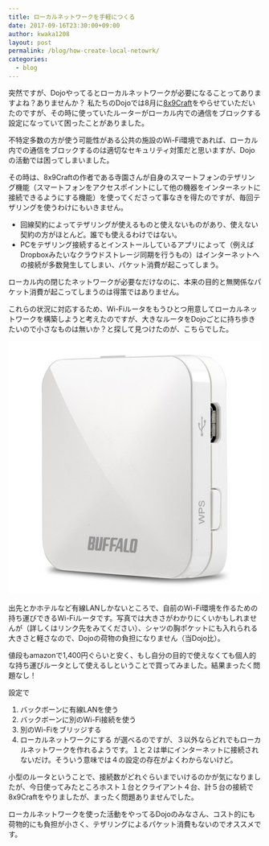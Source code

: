 ```yaml
---
title: ローカルネットワークを手軽につくる
date: 2017-09-16T23:30:00+09:00
author: kwaka1208
layout: post
permalink: /blog/how-create-local-netowrk/
categories:
  - blog
---
```

突然ですが、Dojoやってるとローカルネットワークが必要になることってありますよね？ありませんか？
私たちのDojoでは8月に[8x9Craft](http://craft.8x9.jp/ja/)をやらせていただいたのですが、その時に使っていたルーターがローカル内での通信をブロックする設定になっていて困ったことがありました。

不特定多数の方が使う可能性がある公共の施設のWi-Fi環境であれば、ローカル内での通信をブロックするのは適切なセキュリティ対策だと思いますが、Dojoの活動では困ってしまいました。

その時は、8x9Craftの作者である寺園さんが自身のスマートフォンのテザリング機能（スマートフォンをアクセスポイントにして他の機器をインターネットに接続できるようにする機能）を使ってくださって事なきを得たのですが、毎回テザリングを使うわけにもいきません。

- 回線契約によってテザリングが使えるものと使えないものがあり、使えない契約の方がほとんど。誰でも使えるわけではない。
- PCをテザリング接続するとインストールしているアプリによって（例えばDropboxみたいなクラウドストレージ同期を行うもの）はインターネットへの接続が多数発生してしまい、パケット消費が起こってしまう。

ローカル内の閉じたネットワークが必要なだけなのに、本来の目的と無関係なパケット消費が起こってしまうのは得策ではありません。

これらの状況に対応するため、Wi-Fiルータをもうひとつ用意してローカルネットワークを構築しようと考えたのですが、大きなルータをDojoごとに持ち歩きたいので小さなものは無いか？と探して見つけたのが、こちらでした。

[![](wmr-433.jpg)](http://buffalo.jp/product/wireless-lan/ap/wmr-433w/)

出先とかホテルなど有線LANしかないところで、自前のWi-Fi環境を作るための持ち運びできるWi-Fiルータです。写真では大きさがわかりにくいかもしれませんが（詳しくはリンク先をみてください）、シャツの胸ポケットにも入れられる大きさと軽さなので、Dojoの荷物の負担になりません（当Dojo比）。

値段もamazonで1,400円ぐらいと安く、もし自分の目的で使えなくても個人的な持ち運びルータとして使えるしということで買ってみました。結果まったく問題なし！

設定で
1. バックボーンに有線LANを使う
2. バックボーンに別のWi-Fi接続を使う
3. 別のWi-Fiをブリッジする
4. ローカルネットワークにする
が選べるのですが、３以外ならどれでもローカルネットワークを作れるようです。１と２は単にインターネットに接続されないだけ。そういう意味では４の設定の存在がよくわからないけど。

小型のルータということで、接続数がどれぐらいまでいけるのかが気になりましたが、今日使ってみたところホスト１台とクライアント４台、計５台の接続で8x9Craftをやりましたが、まったく問題ありませんでした。

ローカルネットワークを使った活動をやってるDojoのみなさん、コスト的にも荷物的にも負担が小さく、テザリングによるパケット消費もないのでオススメです。